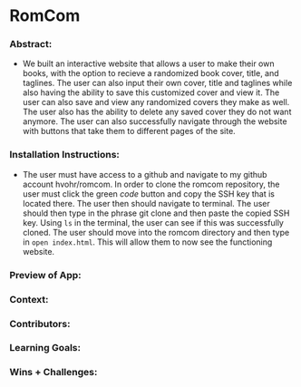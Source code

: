 # RomCom  

### Abstract:
[//]: <> (Briefly describe what you built and its features. What problem is the app solving? How does this application solve that problem?)

- We built an interactive website that allows a user to make their own books, with the option to recieve a randomized book cover, title, and taglines. The user can also input their own cover, title and taglines while also having the ability to save this customized cover and view it. The user can also save and view any randomized covers they make as well. The user also has the ability to delete any saved cover they do not want anymore. The user can also successfully navigate through the website with buttons that take them to different pages of the site.

### Installation Instructions:
[//]: <> (What steps does a person have to take to get your app cloned down and running?)

- The user must have access to a github and navigate to my github account hvohr/romcom. In order to clone the romcom repository, the user must click the green *code* button and copy the SSH key that is located there. The user then should navigate to terminal. The user should then type in the phrase git clone and then paste the copied SSH key. Using `ls` in the terminal, the user can see if this was successfully cloned. The user should move into the romcom directory and then type in `open index.html`. This will allow them to now see the functioning website. 


### Preview of App:
[//]: <> (Provide ONE gif or screenshot of your application - choose the "coolest" piece of functionality to show off.)



### Context:
[//]: <> (Give some context for the project here. How long did you have to work on it? How far into the Turing program are you?)

### Contributors:
[//]: <> (Who worked on this application? Link to their GitHubs.)

### Learning Goals:
[//]: <> (What were the learning goals of this project? What tech did you work with?)

### Wins + Challenges:
[//]: <> (What are 2-3 wins you have from this project? What were some challenges you faced - and how did you get over them?)
